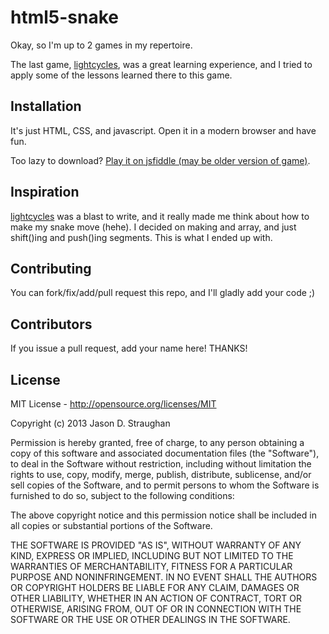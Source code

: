 # html5-snake

Okay, so I'm up to 2 games in my repertoire. 

The last game, [lightcycles](https://github.com/JDStraughan/html5-lightcycles), was a great learning experience, and I tried to apply some of the lessons learned there to this game.

## Installation

It's just HTML, CSS, and javascript.  Open it in a modern browser and have fun.

Too lazy to download?  [Play it on jsfiddle (may be older version of game)](http://jsfiddle.net/zT7V4/1/).

## Inspiration

[lightcycles](https://github.com/JDStraughan/html5-lightcycles) was a blast to write, and it really made me think about how to make my snake move (hehe).  I decided on making and array, and just shift()ing and push()ing segments.  This is what I ended up with.

## Contributing

You can fork/fix/add/pull request this repo, and I'll gladly add your code ;)

## Contributors

If you issue a pull request, add your name here!
THANKS!

## License

MIT License - http://opensource.org/licenses/MIT

Copyright (c) 2013 Jason D. Straughan

Permission is hereby granted, free of charge, to any person obtaining a copy of this software and associated documentation files (the "Software"), to deal in the Software without restriction, including without limitation the rights to use, copy, modify, merge, publish, distribute, sublicense, and/or sell copies of the Software, and to permit persons to whom the Software is furnished to do so, subject to the following conditions:

The above copyright notice and this permission notice shall be included in all copies or substantial portions of the Software.

THE SOFTWARE IS PROVIDED "AS IS", WITHOUT WARRANTY OF ANY KIND, EXPRESS OR IMPLIED, INCLUDING BUT NOT LIMITED TO THE WARRANTIES OF MERCHANTABILITY, FITNESS FOR A PARTICULAR PURPOSE AND NONINFRINGEMENT. IN NO EVENT SHALL THE AUTHORS OR COPYRIGHT HOLDERS BE LIABLE FOR ANY CLAIM, DAMAGES OR OTHER LIABILITY, WHETHER IN AN ACTION OF CONTRACT, TORT OR OTHERWISE, ARISING FROM, OUT OF OR IN CONNECTION WITH THE SOFTWARE OR THE USE OR OTHER DEALINGS IN THE SOFTWARE.
